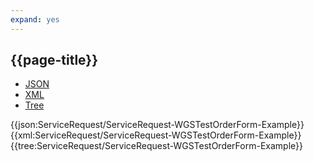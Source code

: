 ```yaml
---
expand: yes
---
```


## {{page-title}}

<div class="nhsd-!t-margin-bottom-6">
  <ul class="nav nav-tabs" role="tablist">
        <li role="presentation" class="active">
            <a href="#JSON-SR-WTOF-E" role="tab" data-toggle="tab">JSON</a>
        </li>
         <li role="presentation">
            <a href="#XML-SR-WTOF-E" role="tab" data-toggle="tab">XML</a>
        </li>
        <li role="presentation">
            <a href="#Tree-SR-WTOF-E" role="tab" data-toggle="tab">Tree</a>
        </li>
  </ul>
    
  <div class="tab-content snippet">
    <div id="JSON-SR-WTOF-E" role="tabpanel" class="tab-pane active">
{{json:ServiceRequest/ServiceRequest-WGSTestOrderForm-Example}}
    </div>
    <div id="XML-SR-WTOF-E" role="tabpanel" class="tab-pane">
{{xml:ServiceRequest/ServiceRequest-WGSTestOrderForm-Example}}
    </div>
    <div id="Tree-SR-WTOF-E" role="tabpanel" class="tab-pane">
{{tree:ServiceRequest/ServiceRequest-WGSTestOrderForm-Example}}
    </div>
  </div>
</div>